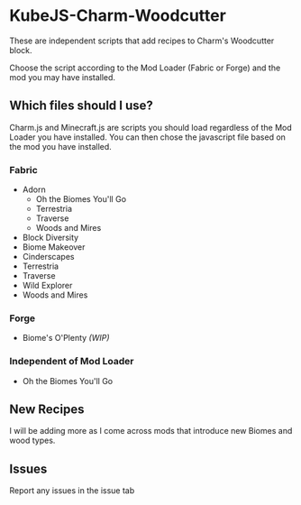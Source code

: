 # KubeJS-Charm-Woodcutter
These are independent scripts that add recipes to Charm's Woodcutter block.

Choose the script according to the Mod Loader (Fabric or Forge) and the mod you may have installed.

## Which files should I use?

Charm.js and Minecraft.js are scripts you should load regardless of the Mod Loader you have installed.
You can then chose the javascript file based on the mod you have installed.

### Fabric

- Adorn
  - Oh the Biomes You'll Go
  - Terrestria
  - Traverse
  - Woods and Mires 
- Block Diversity
- Biome Makeover
- Cinderscapes
- Terrestria
- Traverse
- Wild Explorer
- Woods and Mires

### Forge

- Biome's O'Plenty *(WIP)*

### Independent of Mod Loader

- Oh the Biomes You'll Go

## New Recipes

I will be adding more as I come across mods that introduce new Biomes and wood types.

## Issues

Report any issues in the issue tab

